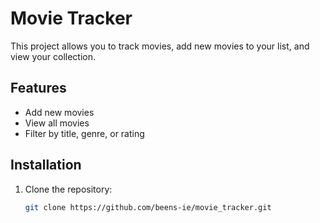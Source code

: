 
# Movie Tracker

This project allows you to track movies, add new movies to your list, and view your collection.

## Features

- Add new movies
- View all movies
- Filter by title, genre, or rating

## Installation

1. Clone the repository:
   ```bash
   git clone https://github.com/beens-ie/movie_tracker.git